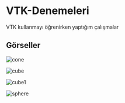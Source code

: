 # VTK-Denemeleri
VTK kullanmayı öğrenirken yaptığım çalışmalar
## Görseller
![cone](https://github.com/user-attachments/assets/ba915c50-48d0-4927-9886-29b1ba417ae6)
 
![cube](https://github.com/user-attachments/assets/39ec57b6-89b6-4708-b7eb-fb28ad69cbd5)

![cube1](https://github.com/user-attachments/assets/16cf2c05-2a11-48c5-97ee-0c4282361313)
 
![sphere](https://github.com/user-attachments/assets/de2a7477-cbda-4b88-9ed4-90ab7648a9f5)
